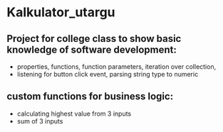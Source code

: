 # Kalkulator_utargu
## Project for college class to show basic knowledge of software development:
- properties, functions, function parameters, iteration over collection, 
- listening for button click event, parsing string type to numeric
## custom functions for business logic:
-  calculating highest value from 3 inputs
-  sum of 3 inputs
